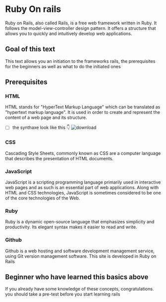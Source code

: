 # Ruby On rails
Ruby on Rails, also called Rails, is a free web framework written in Ruby. It follows the model-view-controller design pattern. It offers a structure that allows you to quickly and intuitively develop web applications.

## Goal of this text
This text allows you an initiation to the frameworks rails, the prerequisites for the beginners as well as what to do the initiated ones

## Prerequisites

### HTML 
HTML stands for "HyperText Markup Language" which can be translated as "hypertext markup language". It is used in order to create and represent the content of a web page and its structure.
- [ ] the synthaxe look like this :point_down:
![download](https://user-images.githubusercontent.com/58073797/146445494-f506a6d9-a04b-46e0-9576-3c858994b767.png)
### CSS
Cascading Style Sheets, commonly known as CSS are a computer language that describes the presentation of HTML documents.

### JavaScript
JavaScript is a scripting programming language primarily used in interactive web pages and as such is an essential part of web applications. Along with HTML and CSS technologies, JavaScript is sometimes considered to be one of the core technologies of the Web.

### Ruby
Ruby is a dynamic open-source language that emphasizes simplicity and productivity. Its elegant syntax makes it easier to read and write.

### Github
Github is a web hosting and software development management service, using Git version management software. This site is developed in Ruby on Rails

## Beginner who have learned this basics above

If you already have some knowledge of these concepts, congratulations. you should take a pre-test before you start learning rails
